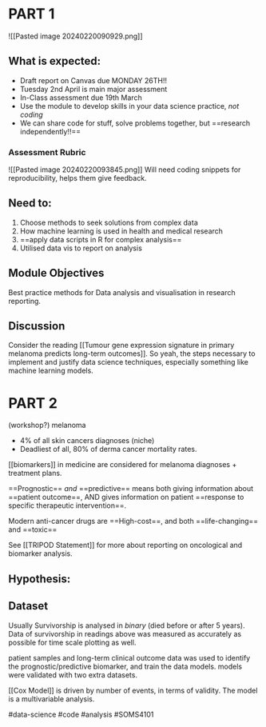 # PART 1
![[Pasted image 20240220090929.png]]

## What is expected:
- Draft report on Canvas due MONDAY 26TH!! 
- Tuesday 2nd April is main major assessment
- In-Class assessment due 19th March
- Use the module to develop skills in your data science practice, *not coding*
- We can share code for stuff, solve problems together, but ==research independently!!==
### Assessment Rubric
![[Pasted image 20240220093845.png]]
Will need coding snippets for reproducibility, helps them give feedback.

## Need to:
1. Choose methods to seek solutions from complex data
2. How machine learning is used in health and medical research
3. ==apply data scripts in R for complex analysis==
4. Utilised data vis to report on analysis

## Module Objectives
Best practice methods for Data analysis and visualisation in research reporting.

## Discussion

Consider the reading [[Tumour gene expression signature in primary melanoma predicts long-term outcomes]].
So yeah, the steps necessary to implement and justify data science techniques, especially something like machine learning models.


# PART 2

(workshop?) melanoma

- 4% of all skin cancers diagnoses (niche)
- Deadliest of all, 80% of derma cancer mortality rates.

[[biomarkers]] in medicine are considered for melanoma diagnoses + treatment plans.

==Prognostic== *and* ==predictive== means both giving information about ==patient outcome==, AND gives information on patient ==response to specific therapeutic intervention==.

Modern anti-cancer drugs are ==High-cost==, and both ==life-changing== and ==toxic==

See [[TRIPOD Statement]] for more about reporting on oncological and biomarker analysis.

## Hypothesis:

## Dataset

Usually Survivorship is analysed in *binary* (died before or after 5 years). Data of survivorship in readings above was measured as accurately as possible for time scale plotting as well.

patient samples and long-term clinical outcome data was used to identify the prognostic/predictive biomarker, and train the data models. models were validated with two extra datasets.

[[Cox Model]] is driven by number of events, in terms of validity. The model is a multivariable analysis.

#data-science #code #analysis #SOMS4101

